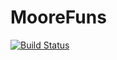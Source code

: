 # MooreFuns

[![Build Status](https://github.com/rvcrawford/MooreFuns.jl/actions/workflows/CI.yml/badge.svg?branch=main)](https://github.com/rvcrawford/MooreFuns.jl/actions/workflows/CI.yml?query=branch%3Amain)
